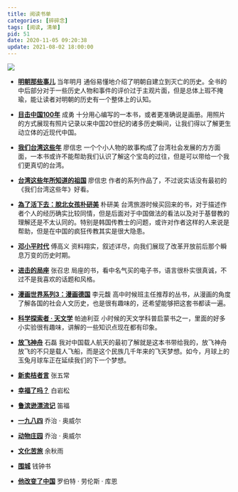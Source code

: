 ```yaml
---
title: 阅读书单
categories: [碎碎念]
tags: [阅读, 清单]
pid: 51
date: 2020-11-05 09:20:38
update: 2021-08-02 18:00:00
---
```


![](https://website-1256060851.cos.ap-hongkong.myqcloud.com/posts/51/booklist.png!600x)

- [**明朝那些事儿**](https://book.douban.com/subject/7163250/) 当年明月
通俗易懂地介绍了明朝自建立到灭亡的历史。全书的中后部分对于一些历史人物和事件的评价过于主观片面，但是总体上瑕不掩瑜，能让读者对明朝的历史有一个整体上的认知。

- [**目击中国100年**](https://book.douban.com/subject/2004652/) 成勇
十分用心编写的一本书，或者更准确说是画册。用照片的方式展现有照片记录以来中国20世纪的诸多历史瞬间，让我们得以了解更生动立体的近现代中国。<!-- more -->

- [**我们台湾这些年**](https://book.douban.com/subject/4113090/) 廖信忠
一个个小人物的故事构成了台湾社会发展的方方面面，一本书或许不能帮助我们认识了解这个宝岛的过往，但是可以带给一个我们更真切的台湾。

- [**台湾这些年所知道的祖国**](https://book.douban.com/subject/25864000/) 廖信忠
作者的系列作品了，不过说实话没有最初的《我们台湾这些年》好看。

- [**為了活下去：脫北女孩朴研美**](https://book.douban.com/subject/26847432/) 朴研美
台湾旅游时候买回来的书，对于描述作者个人的经历确实比较同情，但是后面对于中国做法的看法以及对于基督教的理解还是不太认同的。特别是韩国传教士的问题，或许对作者这样的人来说是帮助，但是在中国的疯狂传教其实是很大隐患。

- [**邓小平时代**](https://book.douban.com/subject/20424526/) 傅高义
资料翔实，叙述详尽，向我们展现了改革开放前后那个瞬息万变的历史时期。

- [**进击的局座**](https://book.douban.com/subject/26899255/) 张召忠
局座的书，看中名气买的电子书，语言很朴实很真诚，不过不是我喜欢的话题和风格。

- [**漫画世界系列3：漫画德国**](https://book.douban.com/subject/26285840/) 李元馥
高中时候班主任推荐的丛书，从漫画的角度了解各国的社会人文历史，也是很有趣味的，还希望能够把这套书都读一遍。

- [**科学探索者 · 天文学**](https://book.douban.com/subject/1526244/) 帕迪利亚
小时候的天文学科普启蒙书之一，里面的好多小实验很有趣味，讲解的一些知识点现在都有印象。

- [**放飞神舟**](https://book.douban.com/subject/1137118/) 石磊
我对中国载人航天的最初了解就是这本书带给我的，放飞神舟放飞的不只是载人飞船，而是这个民族几千年来的飞天梦想。如今，月球上的玉兔月球车正在延续我们的下一个梦想。

- [**新卖桔者言**](https://book.douban.com/subject/4238941/) 张五常
- [**幸福了吗？**](https://book.douban.com/subject/5252677/) 白岩松
- [**鲁滨逊漂流记**](https://book.douban.com/subject/1016003/) 笛福
- [**一九八四**](https://book.douban.com/subject/3815131/) 乔治 · 奥威尔
- [**动物庄园**](https://book.douban.com/subject/26371139/) 乔治 · 奥威尔
- [**文化苦旅**](https://book.douban.com/subject/1050339/) 余秋雨
- [**围城**](https://book.douban.com/subject/1008145/) 钱钟书
- [**他改变了中国**](https://book.douban.com/subject/1258378/) 罗伯特 · 劳伦斯 · 库恩